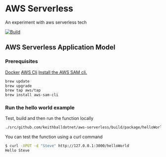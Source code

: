 # AWS Serverless
An experiment with aws serverless tech

<a href="https://travis-ci.org/keithballdotnet/aws-serverless"><img src="https://travis-ci.org/keithballdotnet/aws-serverless.svg?branch=master" alt="Build"></a>

## AWS Serverless Application Model 

### Prerequisites

[Docker](https://www.docker.com/products/docker-desktop)
[AWS Cli](https://docs.aws.amazon.com/cli/latest/userguide/cli-chap-install.html)
[Install the AWS SAM cli.](https://docs.aws.amazon.com/serverless-application-model/latest/developerguide/serverless-sam-cli-install-mac.html)


```bash
brew update
brew upgrade
brew tap aws/tap
brew install aws-sam-cli
```

### Run the hello world example

Test, build and then run the function locally
```bash
./src/github.com/keithballdotnet/aws-serverless/build/package/helloWorldLocalTest.sh
```

You can test the function using a curl command
```bash
$ curl -XPUT -d "Steve" http://127.0.0.1:3000/helloWorld
Hello Steve
```

